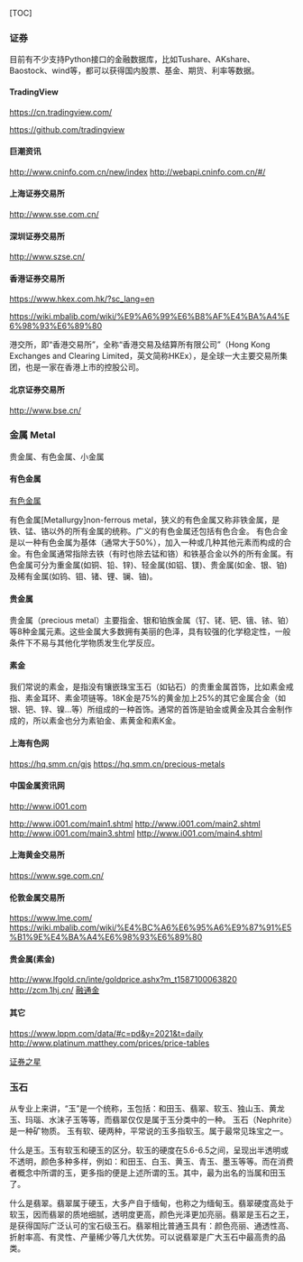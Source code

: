 [TOC]

### 证券
目前有不少支持Python接口的金融数据库，比如Tushare、AKshare、Baostock、wind等，都可以获得国内股票、基金、期货、利率等数据。

#### TradingView
https://cn.tradingview.com/

https://github.com/tradingview
#### 巨潮资讯
http://www.cninfo.com.cn/new/index
http://webapi.cninfo.com.cn/#/
#### 上海证券交易所
http://www.sse.com.cn/

#### 深圳证券交易所
http://www.szse.cn/

#### 香港证券交易所
https://www.hkex.com.hk/?sc_lang=en

https://wiki.mbalib.com/wiki/%E9%A6%99%E6%B8%AF%E4%BA%A4%E6%98%93%E6%89%80

港交所，即“香港交易所”，全称“香港交易及结算所有限公司”（Hong Kong Exchanges and Clearing Limited，英文简称HKEx），是全球一大主要交易所集团，也是一家在香港上市的控股公司。

#### 北京证券交易所
http://www.bse.cn/

### 金属 Metal
贵金属、有色金属、小金属
#### 有色金属

[有色金属](https://www.baike.com/wikiid/1491978016201209437)

有色金属[Metallurgy]non-ferrous metal，狭义的有色金属又称非铁金属，是铁、锰、铬以外的所有金属的统称。广义的有色金属还包括有色合金。
有色合金是以一种有色金属为基体（通常大于50%），加入一种或几种其他元素而构成的合金。有色金属通常指除去铁（有时也除去锰和铬）和铁基合金以外的所有金属。有色金属可分为重金属(如铜、铅、锌)、轻金属(如铝、镁)、贵金属(如金、银、铂)及稀有金属(如钨、钼、锗、锂、镧、铀)。

#### 贵金属
贵金属（precious metal）主要指金、银和铂族金属（钌、铑、钯、锇、铱、铂）等8种金属元素。这些金属大多数拥有美丽的色泽，具有较强的化学稳定性，一般条件下不易与其他化学物质发生化学反应。
#### 素金
我们常说的素金，是指没有镶嵌珠宝玉石（如钻石）的贵重金属首饰，比如素金戒指、素金耳环、素金项链等。18K金是75%的黄金加上25%的其它金属合金（如银、钯、锌、镍…等）所组成的一种首饰。通常的首饰是铂金或黄金及其合金制作成的，所以素金也分为素铂金、素黄金和素K金。

#### 上海有色网
https://hq.smm.cn/gjs
https://hq.smm.cn/precious-metals

#### 中国金属资讯网
http://www.i001.com

http://www.i001.com/main1.shtml
http://www.i001.com/main2.shtml
http://www.i001.com/main3.shtml
http://www.i001.com/main4.shtml

#### 上海黄金交易所
https://www.sge.com.cn/

#### 伦敦金属交易所
https://www.lme.com/
https://wiki.mbalib.com/wiki/%E4%BC%A6%E6%95%A6%E9%87%91%E5%B1%9E%E4%BA%A4%E6%98%93%E6%89%80

#### 贵金属(素金)
http://www.lfgold.cn/inte/goldprice.ashx?m_t1587100063820
http://zcm.1hj.cn/
[融通金](https://i.jzj9999.com/quoteh5/)

#### 其它
https://www.lppm.com/data/#c=pd&y=2021&t=daily
http://www.platinum.matthey.com/prices/price-tables

[证券之星](http://quote.stockstar.com/)

### 玉石
从专业上来讲，“玉”是一个统称，玉包括：和田玉、翡翠、软玉、独山玉、黄龙玉、玛瑙、水沫子玉等等，而翡翠仅仅是属于玉分类中的一种。
玉石（Nephrite）是一种矿物质。
玉有软、硬两种，平常说的玉多指软玉。属于最常见珠宝之一。

什么是玉。玉有软玉和硬玉的区分。软玉的硬度在5.6-6.5之间，呈现出半透明或不透明，颜色多种多样，例如：和田玉、白玉、黄玉、青玉、墨玉等等。而在消费者概念中所谓的玉，更多指的便是上述所谓的玉。其中，最为出名的当属和田玉了。

什么是翡翠。翡翠属于硬玉，大多产自于缅甸，也称之为缅甸玉。翡翠硬度高处于软玉，因而翡翠的质地细腻，透明度更高，颜色光泽更加亮丽。翡翠是玉石之王，是获得国际广泛认可的宝石级玉石。翡翠相比普通玉具有：颜色亮丽、通透性高、折射率高、有灵性、产量稀少等几大优势。可以说翡翠是广大玉石中最高贵的品类。